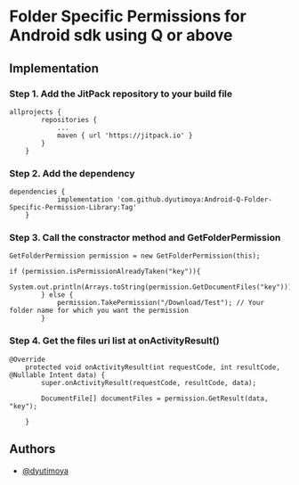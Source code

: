 
# Folder Specific Permissions for Android sdk using Q or above



## Implementation
### Step 1. Add the JitPack repository to your build file

```
allprojects {
		repositories {
			...
			maven { url 'https://jitpack.io' }
		}
	}

```

### Step 2. Add the dependency

```
dependencies {
	        implementation 'com.github.dyutimoya:Android-Q-Folder-Specific-Permission-Library:Tag'
	}

```
### Step 3. Call the constractor method and GetFolderPermission

```
GetFolderPermission permission = new GetFolderPermission(this);

if (permission.isPermissionAlreadyTaken("key")){
            System.out.println(Arrays.toString(permission.GetDocumentFiles("key")));
        } else {
            permission.TakePermission("/Download/Test"); // Your folder name for which you want the permission
        }

```

### Step 4. Get the files uri list at onActivityResult()

```
@Override
    protected void onActivityResult(int requestCode, int resultCode, @Nullable Intent data) {
        super.onActivityResult(requestCode, resultCode, data);

        DocumentFile[] documentFiles = permission.GetResult(data, "key");

    }

```


## Authors

- [@dyutimoya](https://github.com/dyutimoya)

